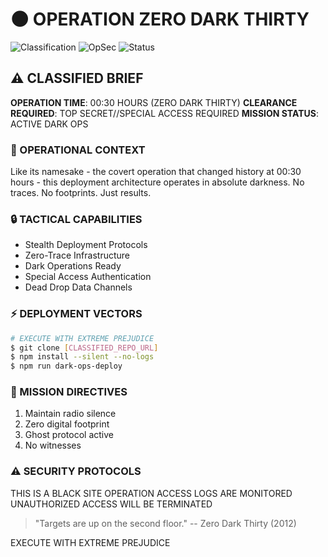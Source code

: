 # 🌑 OPERATION ZERO DARK THIRTY

![Classification](https://img.shields.io/badge/CLASSIFICATION-TOP%20SECRET//NOFORN-red)
![OpSec](https://img.shields.io/badge/OPSEC-LEVEL%20ALPHA-black)
![Status](https://img.shields.io/badge/STATUS-MISSION%20CRITICAL-blue)

## ⚠️ CLASSIFIED BRIEF
**OPERATION TIME**: 00:30 HOURS (ZERO DARK THIRTY)
**CLEARANCE REQUIRED**: TOP SECRET//SPECIAL ACCESS REQUIRED
**MISSION STATUS**: ACTIVE DARK OPS

### 🎯 OPERATIONAL CONTEXT
Like its namesake - the covert operation that changed history at 00:30 hours - this deployment
architecture operates in absolute darkness. No traces. No footprints. Just results.

### 🔒 TACTICAL CAPABILITIES
- Stealth Deployment Protocols
- Zero-Trace Infrastructure
- Dark Operations Ready
- Special Access Authentication
- Dead Drop Data Channels

### ⚡ DEPLOYMENT VECTORS
```bash
# EXECUTE WITH EXTREME PREJUDICE
$ git clone [CLASSIFIED_REPO_URL]
$ npm install --silent --no-logs
$ npm run dark-ops-deploy
```

### 🔪 MISSION DIRECTIVES
1. Maintain radio silence
2. Zero digital footprint
3. Ghost protocol active
4. No witnesses

### ⚠️ SECURITY PROTOCOLS
THIS IS A BLACK SITE OPERATION
ACCESS LOGS ARE MONITORED
UNAUTHORIZED ACCESS WILL BE TERMINATED

> "Targets are up on the second floor."
> -- Zero Dark Thirty (2012)

EXECUTE WITH EXTREME PREJUDICE
